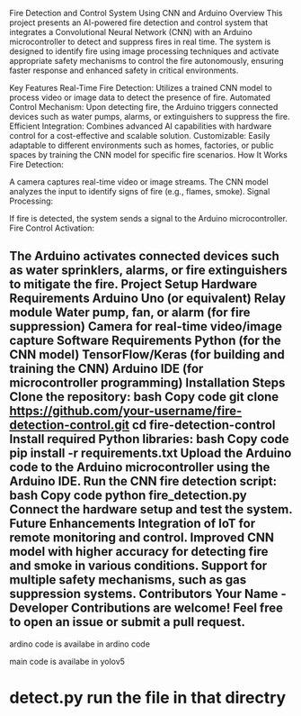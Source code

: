 Fire Detection and Control System Using CNN and Arduino
Overview
This project presents an AI-powered fire detection and control system that integrates a Convolutional Neural Network (CNN) with an Arduino microcontroller to detect and suppress fires in real time. The system is designed to identify fire using image processing techniques and activate appropriate safety mechanisms to control the fire autonomously, ensuring faster response and enhanced safety in critical environments.

Key Features
Real-Time Fire Detection: Utilizes a trained CNN model to process video or image data to detect the presence of fire.
Automated Control Mechanism: Upon detecting fire, the Arduino triggers connected devices such as water pumps, alarms, or extinguishers to suppress the fire.
Efficient Integration: Combines advanced AI capabilities with hardware control for a cost-effective and scalable solution.
Customizable: Easily adaptable to different environments such as homes, factories, or public spaces by training the CNN model for specific fire scenarios.
How It Works
Fire Detection:

A camera captures real-time video or image streams.
The CNN model analyzes the input to identify signs of fire (e.g., flames, smoke).
Signal Processing:

If fire is detected, the system sends a signal to the Arduino microcontroller.
Fire Control Activation:

The Arduino activates connected devices such as water sprinklers, alarms, or fire extinguishers to mitigate the fire.
Project Setup
Hardware Requirements
Arduino Uno (or equivalent)
Relay module
Water pump, fan, or alarm (for fire suppression)
Camera for real-time video/image capture
Software Requirements
Python (for the CNN model)
TensorFlow/Keras (for building and training the CNN)
Arduino IDE (for microcontroller programming)
Installation Steps
Clone the repository:
bash
Copy code
git clone https://github.com/your-username/fire-detection-control.git
cd fire-detection-control
Install required Python libraries:
bash
Copy code
pip install -r requirements.txt
Upload the Arduino code to the Arduino microcontroller using the Arduino IDE.
Run the CNN fire detection script:
bash
Copy code
python fire_detection.py
Connect the hardware setup and test the system.
Future Enhancements
Integration of IoT for remote monitoring and control.
Improved CNN model with higher accuracy for detecting fire and smoke in various conditions.
Support for multiple safety mechanisms, such as gas suppression systems.
Contributors
Your Name - Developer
Contributions are welcome! Feel free to open an issue or submit a pull request.
------------------------------------------------------------------------------------------------
ardino code is availabe in ardino code

main code is availabe in yolov5

 detect.py
run the file in that directry
========================================================================

